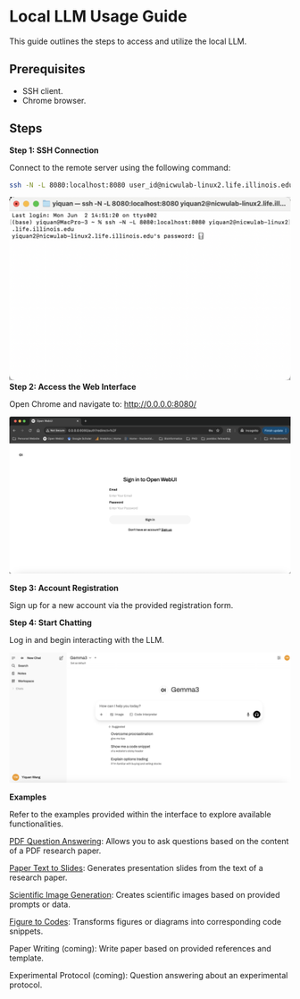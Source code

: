 # Local LLM Usage Guide

This guide outlines the steps to access and utilize the local LLM.

## Prerequisites

*   SSH client.
*   Chrome browser.

## Steps

**Step 1: SSH Connection**

Connect to the remote server using the following command:

```bash
ssh -N -L 8080:localhost:8080 user_id@nicwulab-linux2.life.illinois.edu
```
![SSH Connection](./ssh_connect.png)
**Step 2: Access the Web Interface**

Open Chrome and navigate to: http://0.0.0.0:8080/

![Web Interface](./sign_up.png)

**Step 3: Account Registration**

Sign up for a new account via the provided registration form.

**Step 4: Start Chatting**

Log in and begin interacting with the LLM. 

![Chat Interface](./chat_interface.png)

**Examples**

Refer to the examples provided within the interface to explore available functionalities.

[PDF Question Answering](./Paper%20PDF%20Q&A.pdf): Allows you to ask questions based on the content of a PDF research paper.

[Paper Text to Slides](./Paper%20Text%20to%20Slides.pdf): Generates presentation slides from the text of a research paper.

[Scientific Image Generation](./Image%20Generation.pdf): Creates scientific images based on provided prompts or data.

[Figure to Codes](./Figure%20to%20Codes.pdf): Transforms figures or diagrams into corresponding code snippets.

Paper Writing (coming): Write paper based on provided references and template.

Experimental Protocol (coming): Question answering about an experimental protocol.
